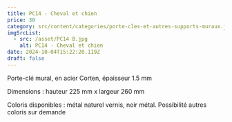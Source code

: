 ```yaml
---
title: PC14 - Cheval et chien
price: 30
category: src/content/categories/porte-cles-et-autres-supports-muraux.json
imgSrcList:
  - src: /asset/PC14 B.jpg
    alt: PC14 - Cheval et chien
date: 2024-10-04T15:22:20.119Z
draft: false
---
```


Porte-clé mural, en acier Corten, épaisseur 1.5 mm

Dimensions : hauteur 225 mm x largeur 260 mm

Coloris disponibles : métal naturel vernis, noir métal. Possibilité autres coloris sur demande
